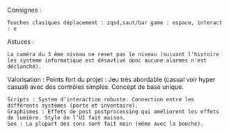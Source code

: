 Consignes :

	Touches clasiques déplacement : zqsd,saut/bar game : espace, interact : e
	

Astuces : 
	
	La caméra du 3 ême niveau ne reset pas le niveau (suivant l'histoire les systeme informatique est désavtivé donc aucune alarmes n'est déclanché).


Valorisation :
	Points fort du projet : Jeu très abordable (casual voir hyper casual) avec des contrôles simples. Concept de base unique.

	Scripts : System d’interaction robuste. Connection entre les différents systèmes (porte et inventaire).
	Graphismes : Effets de post postprocessing qui améliorent les effets de lumière. Style de l’UI fait maison.
	Son : La plupart des sons sont fait main (même avec la bouche).

